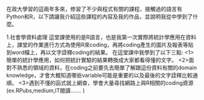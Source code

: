 在政大學習的這兩年多來，修習了不少與程式有關的課程，接觸過的語言有Python和R，以下請讓我介紹這些課程的內容及我的作品，並說明我從中學到了什麼。

1.社會學資料處理
這堂課使用的是R語言，也是我第一次實際將統計學應用在資料上，課堂的作業進行方式為使用R來coding，再將coding產生的圖片及報表等貼到word檔上，再以文字詮釋coding的結果。
在這堂課中我學到了以下三點:
<1>簡單的統計學應用，如何把統計實驗的結果轉換成大家都看得懂的文字。
<2>面對不熟悉的領域的資料，在coding之前要先去簡單了解跟這份資料有關的domain knowledge，才會大概知道哪些variable可能是重要的以及最後的文字詮釋比較通順。
<3>遇到不懂的函式就上網查，學會大量尋找網路上與R相關的coding資源(ex.RPubs,medium,IT閱讀....... )

